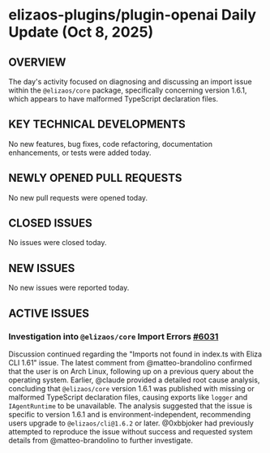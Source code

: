# elizaos-plugins/plugin-openai Daily Update (Oct 8, 2025)
## OVERVIEW 
The day's activity focused on diagnosing and discussing an import issue within the `@elizaos/core` package, specifically concerning version 1.6.1, which appears to have malformed TypeScript declaration files.

## KEY TECHNICAL DEVELOPMENTS

No new features, bug fixes, code refactoring, documentation enhancements, or tests were added today.

## NEWLY OPENED PULL REQUESTS
No new pull requests were opened today.

## CLOSED ISSUES
No issues were closed today.

## NEW ISSUES
No new issues were reported today.

## ACTIVE ISSUES

### Investigation into `@elizaos/core` Import Errors [#6031](https://github.com/elizaos-plugins/plugin-openai/issues/6031)
Discussion continued regarding the "Imports not found in index.ts with Eliza CLI 1.61" issue. The latest comment from @matteo-brandolino confirmed that the user is on Arch Linux, following up on a previous query about the operating system. Earlier, @claude provided a detailed root cause analysis, concluding that `@elizaos/core` version 1.6.1 was published with missing or malformed TypeScript declaration files, causing exports like `logger` and `IAgentRuntime` to be unavailable. The analysis suggested that the issue is specific to version 1.6.1 and is environment-independent, recommending users upgrade to `@elizaos/cli@1.6.2` or later. @0xbbjoker had previously attempted to reproduce the issue without success and requested system details from @matteo-brandolino to further investigate.